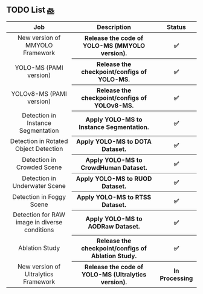 ## TODO List [🔙](../README.md)

<table>
<thead align="center">
  <tr>
    <th> Job </th>
    <th> Description </th>
    <th> Status </th>
  </tr>
</thead>
<tbody align="center">
  <tr>
    <td>New version of MMYOLO Framework</td>
    <th>Release the code of YOLO-MS (MMYOLO version).</th>
    <th>✅</th>
  </tr>
  <tr>
    <td>YOLO-MS (PAMI version)</td>
    <th>Release the checkpoint/configs of YOLO-MS.</th>
    <th>✅</th>
  </tr>
  <tr>
    <td>YOLOv8-MS (PAMI version)</td>
    <th>Release the checkpoint/configs of YOLOv8-MS.</th>
    <th>✅</th>
  </tr>
  <tr>
    <td>Detection in Instance Segmentation</td>
    <th>Apply YOLO-MS to Instance Segmentation.</th>
    <th>✅</th>
  </tr>
  <tr>
    <td>Detection in Rotated Object Detection</td>
    <th>Apply YOLO-MS to DOTA Dataset.</th>
    <th>✅</th>
  </tr>
  <tr>
    <td>Detection in Crowded Scene</td>
    <th>Apply YOLO-MS to CrowdHuman Dataset.</th>
    <th>✅</th>
  </tr>
  <tr>
    <td>Detection in Underwater Scene</td>
    <th>Apply YOLO-MS to RUOD Dataset.</th>
    <th>✅</th>
  </tr>
  <tr>
    <td>Detection in Foggy Scene</td>
    <th>Apply YOLO-MS to RTSS Dataset.</th>
    <th>✅</th>
  </tr>
  <tr>
    <td>Detection for RAW image in diverse conditions</td>
    <th>Apply YOLO-MS to AODRaw Dataset.</th>
    <th>✅</th>
  </tr>
  <tr>
    <td>Ablation Study</td>
    <th>Release the checkpoint/configs of Ablation Study.</th>
    <th>✅</th>
  </tr>
  <tr>
    <td>New version of Ultralytics Framework</td>
    <th>Release the code of YOLO-MS (Ultralytics version).</th>
    <th>In Processing</th>
  </tr>
</tbody>
</table>
